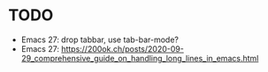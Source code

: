 TODO
====

* Emacs 27: drop tabbar, use tab-bar-mode?
* Emacs 27: https://200ok.ch/posts/2020-09-29_comprehensive_guide_on_handling_long_lines_in_emacs.html
